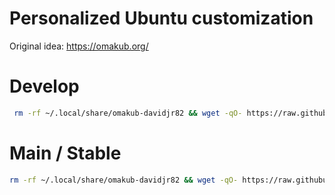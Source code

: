 # Personalized Ubuntu customization

Original idea: https://omakub.org/

# Develop
```bash
 rm -rf ~/.local/share/omakub-davidjr82 && wget -qO- https://raw.githubusercontent.com/davidjr82/omakub-davidjr82/develop/install.sh | bash
```

# Main / Stable
```bash
rm -rf ~/.local/share/omakub-davidjr82 && wget -qO- https://raw.githubusercontent.com/davidjr82/omakub-davidjr82/main/install.sh | bash
```
